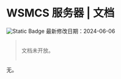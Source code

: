 # WSMCS 服务器 | 文档
![Static Badge](https://img.shields.io/badge/version-0.0.0-blue?link=a) 最新修改日期：2024-06-06


> <br/>
> 文档未开放。<br/>
> <br/>

无。